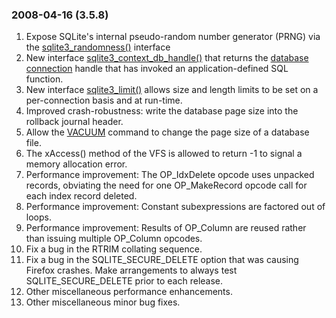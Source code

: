 ### 2008\-04\-16 (3\.5\.8\)

1. Expose SQLite's internal pseudo\-random number generator (PRNG)
 via the [sqlite3\_randomness()](c3ref/randomness.html) interface
2. New interface [sqlite3\_context\_db\_handle()](c3ref/context_db_handle.html) that returns the
 [database connection](c3ref/sqlite3.html) handle that has invoked an application\-defined
 SQL function.
3. New interface [sqlite3\_limit()](c3ref/limit.html) allows size and length limits to be
 set on a per\-connection basis and at run\-time.
4. Improved crash\-robustness: write the database page size into the rollback
 journal header.
5. Allow the [VACUUM](lang_vacuum.html) command to change the page size of a database file.
6. The xAccess() method of the VFS is allowed to return \-1 to signal
 a memory allocation error.
7. Performance improvement: The OP\_IdxDelete opcode uses unpacked records,
 obviating the need for one OP\_MakeRecord opcode call for each index
 record deleted.
8. Performance improvement: Constant subexpressions are factored out of
 loops.
9. Performance improvement: Results of OP\_Column are reused rather than
 issuing multiple OP\_Column opcodes.
10. Fix a bug in the RTRIM collating sequence.
11. Fix a bug in the SQLITE\_SECURE\_DELETE option that was causing
 Firefox crashes. Make arrangements to always test SQLITE\_SECURE\_DELETE
 prior to each release.
12. Other miscellaneous performance enhancements.
13. Other miscellaneous minor bug fixes.




